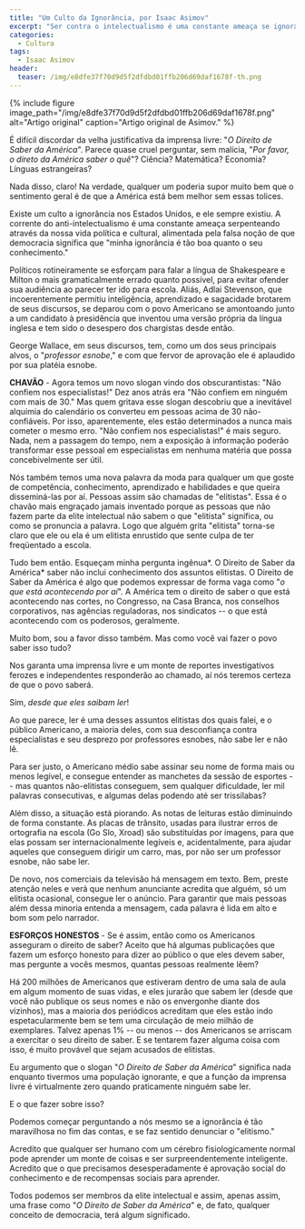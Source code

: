 ```yaml
---
title: "Um Culto da Ignorância, por Isaac Asimov"
excerpt: "Ser contra o intelectualismo é uma constante ameaça se ignorância é tão boa quanto o conhecimento"
categories:
  - Cultura
tags:
  - Isaac Asimov
header:
  teaser: /img/e8dfe37f70d9d5f2dfdbd01ffb206d69daf1678f-th.png
---
```


{% include figure image_path="/img/e8dfe37f70d9d5f2dfdbd01ffb206d69daf1678f.png" alt="Artigo original" caption="Artigo original de Asimov." %}

É difícil discordar da velha justificativa da imprensa livre: "*O Direito de Saber da América*". Parece quase cruel perguntar, sem malícia, "*Por favor, o direto da América saber o quê*"? Ciência? Matemática? Economia? Línguas estrangeiras?

Nada disso, claro! Na verdade, qualquer um poderia supor muito bem que o sentimento geral é de que a América está bem melhor sem essas tolices.

Existe um culto a ignorância nos Estados Unidos, e ele sempre existiu. A corrente do anti-intelectualismo é uma constante ameaça serpenteando através da nossa vida política e cultural, alimentada pela falsa noção de que democracia significa que "minha ignorância é tão boa quanto o seu conhecimento."

Políticos rotineiramente se esforçam para falar a língua de Shakespeare e Milton o mais gramaticalmente errado quanto possível, para evitar ofender sua audiência ao parecer ter ido para escola. Aliás, Adlai Stevenson, que incoerentemente permitiu inteligência, aprendizado e sagacidade brotarem de seus discursos, se deparou com o povo Americano se amontoando junto a um candidato à presidência que inventou uma versão própria da língua inglesa e tem sido o desespero dos chargistas desde então.

George Wallace, em seus discursos, tem, como um dos seus principais alvos, o "*professor esnobe*," e com que fervor de aprovação ele é aplaudido por sua platéia esnobe.

**CHAVÃO** - Agora temos um novo slogan vindo dos obscurantistas: "Não confiem nos especialistas!" Dez anos atrás era "Não confiem em ninguém com mais de 30." Mas quem gritava esse slogan descobriu que a inevitável alquimia do calendário os converteu em pessoas acima de 30 não-confiáveis. Por isso, aparentemente, eles estão determinados a nunca mais cometer o mesmo erro. "Não confiem nos especialistas!" é mais seguro. Nada, nem a passagem do tempo, nem a exposição à informação poderão transformar esse pessoal em especialistas em nenhuma matéria que possa concebivelmente ser útil.

Nós também temos uma nova palavra da moda para qualquer um que goste de competência, conhecimento, aprendizado e habilidades e que queira disseminá-las por aí. Pessoas assim são chamadas de "elitistas". Essa é o chavão mais engraçado jamais inventado porque as pessoas que não fazem parte da elite intelectual não sabem o que "elitista" significa, ou como se pronuncia a palavra. Logo que alguém grita "elitista" torna-se claro que ele ou ela é um elitista enrustido que sente culpa de ter freqüentado a escola.

Tudo bem então. Esqueçam minha pergunta ingênua*. O Direito de Saber da América* saber não inclui conhecimento dos assuntos elitistas. O Direito de Saber da América é algo que podemos expressar de forma vaga como "*o que está acontecendo por aí*". A América tem o direito de saber o que está acontecendo nas cortes, no Congresso, na Casa Branca, nos conselhos corporativos, nas agências reguladoras, nos sindicatos -- o que está acontecendo com os poderosos, geralmente.

Muito bom, sou a favor disso também. Mas como você vai fazer o povo saber isso tudo?

Nos garanta uma imprensa livre e um monte de reportes investigativos ferozes e independentes responderão ao chamado, aí nós teremos certeza de que o povo saberá.

Sim, *desde que eles saibam ler*!

Ao que parece, ler é uma desses assuntos elitistas dos quais falei, e o público Americano, a maioria deles, com sua desconfiança contra especialistas e seu desprezo por professores esnobes, não sabe ler e não lê.

Para ser justo, o Americano médio sabe assinar seu nome de forma mais ou menos legível, e consegue entender as manchetes da sessão de esportes -- mas quantos não-elitistas conseguem, sem qualquer dificuldade, ler mil palavras consecutivas, e algumas delas podendo até ser trissílabas?

Além disso, a situação está piorando. As notas de leituras estão diminuindo de forma constante. As placas de trânsito, usadas para ilustrar erros de ortografia na escola (Go Slo, Xroad) são substituídas por imagens, para que elas possam ser internacionalmente legíveis e, acidentalmente, para ajudar aqueles que conseguem dirigir um carro, mas, por não ser um professor esnobe, não sabe ler.

De novo, nos comerciais da televisão há mensagem em texto. Bem, preste atenção neles e verá que nenhum anunciante acredita que alguém, só um elitista ocasional, consegue ler o anúncio. Para garantir que mais pessoas além dessa minoria entenda a mensagem, cada palavra é lida em alto e bom som pelo narrador.

**ESFORÇOS HONESTOS** - Se é assim, então como os Americanos asseguram o direito de saber? Aceito que há algumas publicações que fazem um esforço honesto para dizer ao público o que eles devem saber, mas pergunte a vocês mesmos, quantas pessoas realmente lêem?

Há 200 milhões de Americanos que estiveram dentro de uma sala de aula em algum momento de suas vidas, e eles jurarão que sabem ler (desde que você não publique os seus nomes e não os envergonhe diante dos vizinhos), mas a maioria dos periódicos acreditam que eles estão indo espetacularmente bem se tem uma circulação de meio milhão de exemplares. Talvez apenas 1% -- ou menos -- dos Americanos se arriscam a exercitar o seu direito de saber. E se tentarem fazer alguma coisa com isso, é muito provável que sejam acusados de elitistas.

Eu argumento que o slogan "*O Direito de Saber da América*" significa nada enquanto tivermos uma população ignorante, e que a função da imprensa livre é virtualmente zero quando praticamente ninguém sabe ler.

E o que fazer sobre isso?

Podemos começar perguntando a nós mesmo se a ignorância é tão maravilhosa no fim das contas, e se faz sentido denunciar o "elitismo."

Acredito que qualquer ser humano com um cérebro fisiologicamente normal pode aprender um monte de coisas e ser surpreendentemente inteligente. Acredito que o que precisamos desesperadamente é aprovação social do conhecimento e de recompensas sociais para aprender.

Todos podemos ser membros da elite intelectual e assim, apenas assim, uma frase como "*O Direito de Saber da América*" e, de fato, qualquer conceito de democracia, terá algum significado.